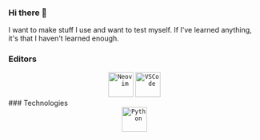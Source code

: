 ### Hi there 👋

I want to make stuff I use and want to test myself. If I've learned anything, it's that I haven't learned enough.  
<!--
**Andre-Victorio/Andre-Victorio** is a ✨ _special_ ✨ repository because its `README.md` (this file) appears on your GitHub profile.

Here are some ideas to get you started:

- 🔭 I’m currently working on ...
- 🌱 I’m currently learning ...
- 👯 I’m looking to collaborate on ...
- 🤔 I’m looking for help with ...
- 💬 Ask me about ...
- 📫 How to reach me: ...
- 😄 Pronouns: ...
- ⚡ Fun fact: ...
-->
### Editors
<div align="center">
    <code><img height="50" src="https://github.com/Andre-Victorio/Andre-Victorio/assets/76398173/2068211c-da18-4ad6-8177-6226415e8949" alt="Neovim" title="Neovim"/></code>
    <code><img height="50" src="https://github.com/Andre-Victorio/Andre-Victorio/assets/76398173/b27cefb2-92fc-4c1b-8d5c-b05bd4a2b762" alt="VSCode" title="VSCode"/></code>
</div>
### Technologies
<div align="center">
    <code><img height="50" src="https://github.com/Andre-Victorio/Andre-Victorio/assets/76398173/a1199854-21b1-44bc-a163-9737786b6d1b" alt="Python" title="Python"/></code>
</div>
